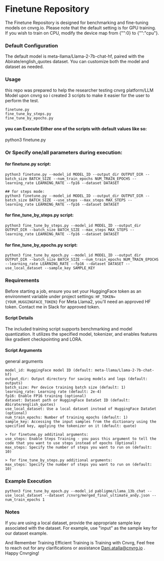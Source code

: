 # Finetune Repository
The Finetune Repository is designed for benchmarking and fine-tuning models on cnvrg.io. Please note that the default setting is for GPU training. If you wish to train on CPU, modify the device map from {"":0} to {"":"cpu"}.

### Default Configuration
The default model is meta-llama/Llama-2-7b-chat-hf, paired with the Abirate/english_quotes dataset. You can customize both the model and dataset as needed.

### Usage
this repo was prepared to help the researcher testing cnvrg platform/LLM Model upon cnvrg so i created 3 scripts to make it easier for the user to perform the test.
````
finetune.py
fine_tune_by_steps.py
fine_tune_by_epochs.py
````
#### you can Execute Either one of the scripts with default values like so:
python3 finetune.py

### Or Specify one/all parameters during execution:

#### for finetune.py script:
````
python3 finetune.py --model_id MODEL_ID --output_dir OUTPUT_DIR --batch_size BATCH_SIZE --num_train_epochs NUM_TRAIN_EPOCHS --learning_rate LEARNING_RATE --fp16 --dataset DATASET

## for steps mode:
python3 finetune.py --model_id MODEL_ID --output_dir OUTPUT_DIR --batch_size BATCH_SIZE --use_steps --max_steps MAX_STEPS --learning_rate LEARNING_RATE --fp16 --dataset DATASET
````

#### for fine_tune_by_steps.py script:
````
python3 fine_tune_by_steps.py --model_id MODEL_ID --output_dir OUTPUT_DIR --batch_size BATCH_SIZE --max_steps MAX_STEPS --learning_rate LEARNING_RATE --fp16 --dataset DATASET
````
#### for fine_tune_by_epochs.py script:

````
python3 fine_tune_by_epoch.py --model_id MODEL_ID --output_dir OUTPUT_DIR --batch_size BATCH_SIZE --num_train_epochs NUM_TRAIN_EPOCHS --learning_rate LEARNING_RATE --fp16 --dataset DATASET --use_local_dataset --sample_key SAMPLE_KEY
````

### Requirements
Before starting a job, ensure you set your HuggingFace token as an environment variable under project settings:
``HF_TOKEN={YOUR_HUGGINGFACE_TOKEN}``
For Meta Llama2, you'll need an approved HF token. Contact me in Slack for approved token.

#### Script Details
The included training script supports benchmarking and model quantization. It utilizes the specified model, tokenizer, and enables features like gradient checkpointing and LORA.

#### Script Arguments

general arguments
````
model_id: HuggingFace model ID (default: meta-llama/Llama-2-7b-chat-hf)
output_dir: Output directory for saving models and logs (default: outputs)
batch_size: Per device training batch size (default: 1)
learning_rate: Learning rate (default: 2e-4)
fp16: Enable FP16 training (optional)
dataset: Dataset path or HuggingFace DataSet ID (default: Abirate/english_quotes)
use_local_dataset: Use a local dataset instead of HuggingFace DataSet (optional)
num_train_epochs: Number of training epochs (default: 1)
sample_key: Accessing the input samples from the dictionary using the specified key, applying the tokenizer on it (default: quote)

> for finetune.py additinal arguments:
use_steps: Enable Steps Training - you pass this argument to tell the code that you want to use steps instead of epochs (Optional)
max_steps: Specify the number of steps you want to run on (default: 10)

> for fine_tune_by_steps.py additional arguments:
max_steps: Specify the number of steps you want to run on (default: 10)
````

### Example Execution
````
python3 fine_tune_by_epoch.py --model_id pabligme/Llama_13b_chat --use_local_dataset --dataset /cnvrg/merged_final_ultimate_andy.json --num_train_epochs 1
````
### Notes
If you are using a local dataset, provide the appropriate sample key associated with the dataset. For example, use "input" as the sample key for our dataset example.

And Remember Training Efficient Training is Training with Cnvrg, Feel free to reach out for any clarifications or assistance Dani.atalla@cnvrg.io . Happy Cnvrging!
